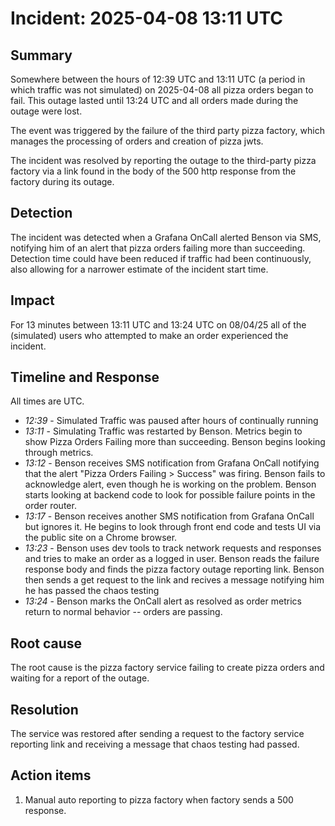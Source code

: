 # Incident: 2025-04-08 13:11 UTC

## Summary

Somewhere between the hours of 12:39 UTC and 13:11 UTC (a period in which traffic was not simulated) on 2025-04-08 all pizza orders began to fail. This outage lasted until 13:24 UTC and all orders made during the outage were lost.

The event was triggered by the failure of the third party pizza factory, which manages the processing of orders and creation of pizza jwts.

The incident was resolved by reporting the outage to the third-party pizza factory via a link found in the body of the 500 http response from the factory during its outage.

## Detection

The incident was detected when a Grafana OnCall alerted Benson via SMS, notifying him of an alert that pizza orders failing more than succeeding. Detection time could have been reduced if traffic had been continuously, also allowing for a narrower estimate of the incident start time.

## Impact

For 13 minutes between 13:11 UTC and 13:24 UTC on 08/04/25 all of the (simulated) users who attempted to make an order experienced the incident.

## Timeline and Response

All times are UTC.

- _12:39_ - Simulated Traffic was paused after hours of continually running
- _13:11_ - Simulating Traffic was restarted by Benson. Metrics begin to show Pizza Orders Failing more than succeeding. Benson begins looking through metrics.
- _13:12_ - Benson receives SMS notification from Grafana OnCall notifying that the alert "Pizza Orders Failing > Success" was firing. Benson fails to acknowledge alert, even though he is working on the problem. Benson starts looking at backend code to look for possible failure points in the order router.
- _13:17_ - Benson receives another SMS notification from Grafana OnCall but ignores it. He begins to look through front end code and tests UI via the public site on a Chrome browser.
- _13:23_ - Benson uses dev tools to track network requests and responses and tries to make an order as a logged in user. Benson reads the failure response body and finds the pizza factory outage reporting link. Benson then sends a get request to the link and recives a message notifying him he has passed the chaos testing
- _13:24_ - Benson marks the OnCall alert as resolved as order metrics return to normal behavior -- orders are passing.

## Root cause

The root cause is the pizza factory service failing to create pizza orders and waiting for a report of the outage.

## Resolution

The service was restored after sending a request to the factory service reporting link and receiving a message that chaos testing had passed.

## Action items

1. Manual auto reporting to pizza factory when factory sends a 500 response.
